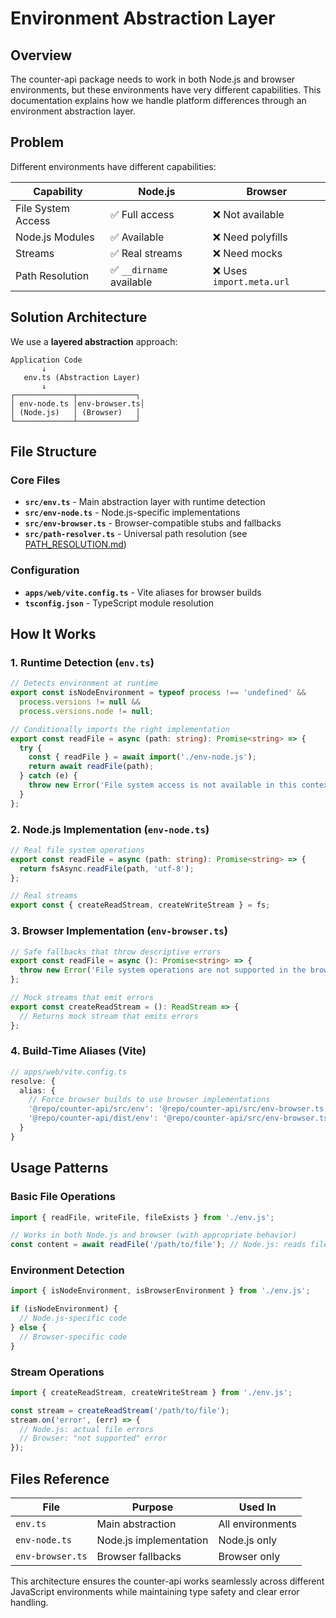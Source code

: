 # Environment Abstraction Layer

## Overview

The counter-api package needs to work in both Node.js and browser environments, but these environments have very different capabilities. This documentation explains how we handle platform differences through an environment abstraction layer.

## Problem

Different environments have different capabilities:

| Capability | Node.js | Browser |
|------------|---------|---------|
| File System Access | ✅ Full access | ❌ Not available |
| Node.js Modules | ✅ Available | ❌ Need polyfills |
| Streams | ✅ Real streams | ❌ Need mocks |
| Path Resolution | ✅ `__dirname` available | ❌ Uses `import.meta.url` |

## Solution Architecture

We use a **layered abstraction** approach:

```
Application Code
       ↓
   env.ts (Abstraction Layer)
       ↓
┌─────────────┬─────────────┐
│ env-node.ts │env-browser.ts│
│ (Node.js)   │ (Browser)   │
└─────────────┴─────────────┘
```

## File Structure

### Core Files

- **`src/env.ts`** - Main abstraction layer with runtime detection
- **`src/env-node.ts`** - Node.js-specific implementations  
- **`src/env-browser.ts`** - Browser-compatible stubs and fallbacks
- **`src/path-resolver.ts`** - Universal path resolution (see [PATH_RESOLUTION.md](./PATH_RESOLUTION.md))

### Configuration

- **`apps/web/vite.config.ts`** - Vite aliases for browser builds
- **`tsconfig.json`** - TypeScript module resolution

## How It Works

### 1. Runtime Detection (`env.ts`)

```typescript
// Detects environment at runtime
export const isNodeEnvironment = typeof process !== 'undefined' && 
  process.versions != null && 
  process.versions.node != null;

// Conditionally imports the right implementation
export const readFile = async (path: string): Promise<string> => {
  try {
    const { readFile } = await import('./env-node.js');
    return await readFile(path);
  } catch (e) {
    throw new Error('File system access is not available in this context');
  }
};
```

### 2. Node.js Implementation (`env-node.ts`)

```typescript
// Real file system operations
export const readFile = async (path: string): Promise<string> => {
  return fsAsync.readFile(path, 'utf-8');
};

// Real streams
export const { createReadStream, createWriteStream } = fs;
```

### 3. Browser Implementation (`env-browser.ts`)

```typescript
// Safe fallbacks that throw descriptive errors
export const readFile = async (): Promise<string> => {
  throw new Error('File system operations are not supported in the browser');
};

// Mock streams that emit errors
export const createReadStream = (): ReadStream => {
  // Returns mock stream that emits errors
};
```

### 4. Build-Time Aliases (Vite)

```typescript
// apps/web/vite.config.ts
resolve: {
  alias: {
    // Force browser builds to use browser implementations
    '@repo/counter-api/src/env': '@repo/counter-api/src/env-browser.ts',
    '@repo/counter-api/dist/env': '@repo/counter-api/src/env-browser.ts',
  }
}
```

## Usage Patterns

### Basic File Operations

```typescript
import { readFile, writeFile, fileExists } from './env.js';

// Works in both Node.js and browser (with appropriate behavior)
const content = await readFile('/path/to/file'); // Node.js: reads file, Browser: throws error
```

### Environment Detection

```typescript
import { isNodeEnvironment, isBrowserEnvironment } from './env.js';

if (isNodeEnvironment) {
  // Node.js-specific code
} else {
  // Browser-specific code
}
```

### Stream Operations

```typescript
import { createReadStream, createWriteStream } from './env.js';

const stream = createReadStream('/path/to/file');
stream.on('error', (err) => {
  // Node.js: actual file errors
  // Browser: "not supported" error
});
```

## Files Reference

| File | Purpose | Used In |
|------|---------|---------|
| `env.ts` | Main abstraction | All environments |
| `env-node.ts` | Node.js implementation | Node.js only |
| `env-browser.ts` | Browser fallbacks | Browser only |

This architecture ensures the counter-api works seamlessly across different JavaScript environments while maintaining type safety and clear error handling.
